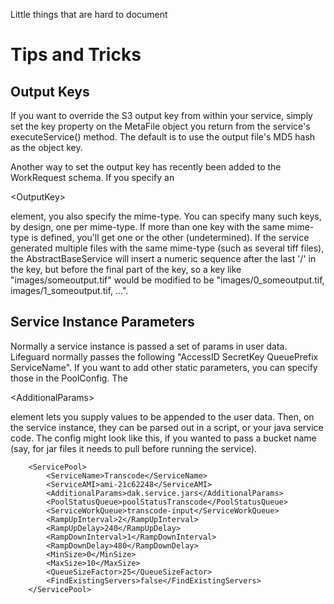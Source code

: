 Little things that are hard to document

# Tips and Tricks #
## Output Keys ##
If you want to override the S3 output key from within your service, simply set the key property on the MetaFile object you return from the service's executeService() method. The default is to use the output file's MD5 hash as the object key.

Another way to set the output key has recently been added to the WorkRequest schema. If you specify an 

&lt;OutputKey&gt;

 element, you also specify the mime-type. You can specify many such keys, by design, one per mime-type. If more than one key with the same mime-type is defined, you'll get one or the other (undetermined). If the service generated multiple files with the same mime-type (such as several tiff files), the AbstractBaseService will insert a numeric sequence after the last '/' in the key, but before the final part of the key, so a key like "images/someoutput.tif" would be modified to be "images/0\_someoutput.tif, images/1\_someoutput.tif, ...".

## Service Instance Parameters ##
Normally a service instance is passed a set of params in user data. Lifeguard normally passes the following "AccessID SecretKey QueuePrefix ServiceName". If you want to add other static parameters, you can specify those in the PoolConfig. The 

&lt;AdditionalParams&gt;

 element lets you supply values to be appended to the user data. Then, on the service instance, they can be parsed out in a script, or your java service code. The config might look like this, if you wanted to pass a bucket name (say, for jar files it needs to pull before running the service).
```
	<ServicePool>
		<ServiceName>Transcode</ServiceName>
		<ServiceAMI>ami-21c62248</ServiceAMI>
		<AdditionalParams>dak.service.jars</AdditionalParams>
		<PoolStatusQueue>poolStatusTranscode</PoolStatusQueue>
		<ServiceWorkQueue>transcode-input</ServiceWorkQueue>
		<RampUpInterval>2</RampUpInterval>
		<RampUpDelay>240</RampUpDelay>
		<RampDownInterval>1</RampDownInterval>
		<RampDownDelay>480</RampDownDelay>
		<MinSize>0</MinSize>
		<MaxSize>10</MaxSize>
		<QueueSizeFactor>25</QueueSizeFactor>
		<FindExistingServers>false</FindExistingServers>
	</ServicePool>
```
